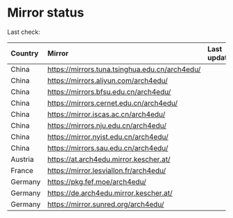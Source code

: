 <script src="./time.js"></script>
# Mirror status
Last check: <script type="text/javascript">localize(1737613783.7052996);</script>

|Country|Mirror|Last update|
|:------|:-----|:----------|
|China|https://mirrors.tuna.tsinghua.edu.cn/arch4edu/|<script type="text/javascript">localize(1737571272);</script>|
|China|https://mirrors.aliyun.com/arch4edu/|<script type="text/javascript">localize(1737571272);</script>|
|China|https://mirrors.bfsu.edu.cn/arch4edu/|<script type="text/javascript">localize(1737571272);</script>|
|China|https://mirrors.cernet.edu.cn/arch4edu/|<script type="text/javascript">localize(1737571272);</script>|
|China|https://mirror.iscas.ac.cn/arch4edu/|<script type="text/javascript">localize(1737571272);</script>|
|China|https://mirrors.nju.edu.cn/arch4edu/|<script type="text/javascript">localize(1737528180);</script>|
|China|https://mirror.nyist.edu.cn/arch4edu/|<script type="text/javascript">localize(1737571272);</script>|
|China|https://mirrors.sau.edu.cn/arch4edu/|<script type="text/javascript">localize(1731653531);</script>|
|Austria|https://at.arch4edu.mirror.kescher.at/|<script type="text/javascript">localize(1737571272);</script>|
|France|https://mirror.lesviallon.fr/arch4edu/|<script type="text/javascript">localize(1737571272);</script>|
|Germany|https://pkg.fef.moe/arch4edu/|<script type="text/javascript">localize(1737571272);</script>|
|Germany|https://de.arch4edu.mirror.kescher.at/|<script type="text/javascript">localize(1737571272);</script>|
|Germany|https://mirror.sunred.org/arch4edu/|<script type="text/javascript">localize(1737571272);</script>|

<script src="./tablefilter/tablefilter.js"></script>
<script src="./table.js"></script>